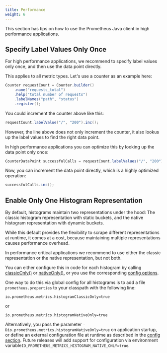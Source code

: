 ```yaml
---
title: Performance
weight: 6
---
```


This section has tips on how to use the Prometheus Java client in high performance applications.

Specify Label Values Only Once
------------------------------

For high performance applications, we recommend to specify label values only once, and then use the data point directly.

This applies to all metric types. Let's use a counter as an example here:

```java
Counter requestCount = Counter.builder()
    .name("requests_total")
    .help("total number of requests")
    .labelNames("path", "status")
    .register();
```

You could increment the counter above like this:

```java
requestCount.labelValue("/", "200").inc();
```

However, the line above does not only increment the counter, it also lookus up the label values to find the right data point.

In high performance applications you can optimize this by looking up the data point only once:

```java
CounterDataPoint successfulCalls = requestCount.labelValues("/", "200");
```

Now, you can increment the data point directly, which is a highly optimized operation:

```java
successfulCalls.inc();
```

Enable Only One Histogram Representation
----------------------------------------

By default, histograms maintain two representations under the hood: The classic histogram representation with static buckets, and the native histogram representation with dynamic buckets.

While this default provides the flexibility to scrape different representations at runtime, it comes at a cost, because maintaining multiple representations causes performance overhead.

In performance critical applications we recommend to use either the classic representation or the native representation, but not both.

You can either configure this in code for each histogram by calling [classicOnly()](/client_java/api/io/prometheus/metrics/core/metrics/Histogram.Builder.html#classicOnly()) or [nativeOnly()](/client_java/api/io/prometheus/metrics/core/metrics/Histogram.Builder.html#nativeOnly()), or you use the corresponding [config options](http://localhost:1313/config/config/).

One way to do this via global config for all histograms is to add a file `prometheus.properties` to your classpath with the following line:

```properties
io.prometheus.metrics.histogramClassicOnly=true
```

or

```properties
io.prometheus.metrics.histogramNativeOnly=true
```

Alternatively, you pass the parameter `-Dio.prometheus.metrics.histogramNativeOnly=true` on application startup, or define an external configuration file at runtime as described in the [config section](../../config/config).
Future releases will add support for configuration via environment variable`IO_PROMETHEUS_METRICS_HISTOGRAM_NATIVE_ONLY=true`.
